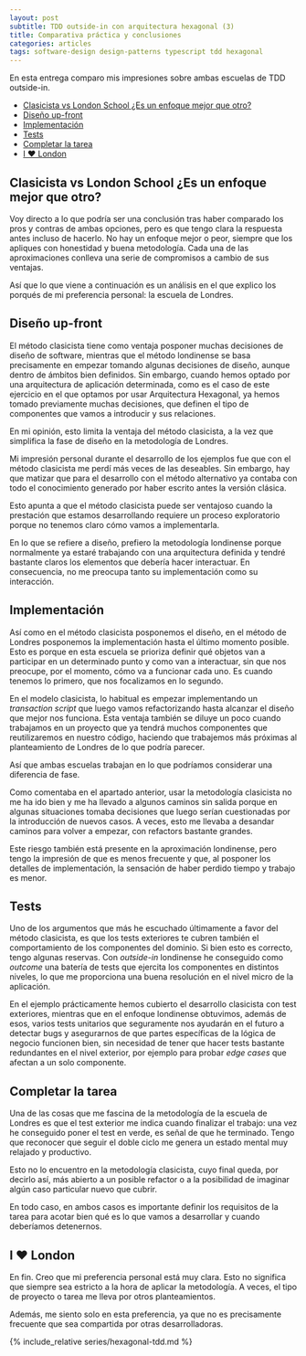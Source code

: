 ```yaml
---
layout: post
subtitle: TDD outside-in con arquitectura hexagonal (3) 
title: Comparativa práctica y conclusiones
categories: articles
tags: software-design design-patterns typescript tdd hexagonal
---
```


En esta entrega comparo mis impresiones sobre ambas escuelas de TDD outside-in.

<!-- TOC -->
  * [Clasicista vs London School ¿Es un enfoque mejor que otro?](#clasicista-vs-london-school-es-un-enfoque-mejor-que-otro)
  * [Diseño up-front](#diseño-up-front)
  * [Implementación](#implementación)
  * [Tests](#tests)
  * [Completar la tarea](#completar-la-tarea)
  * [I ❤️ London](#i--london)
<!-- TOC -->


## Clasicista vs London School ¿Es un enfoque mejor que otro?

Voy directo a lo que podría ser una conclusión tras haber comparado los pros y contras de ambas opciones, pero es que tengo clara la respuesta antes incluso de hacerlo. No hay un enfoque mejor o peor, siempre que los apliques con honestidad y buena metodología. Cada una de las aproximaciones conlleva una serie de compromisos a cambio de sus ventajas.

Así que lo que viene a continuación es un análisis en el que explico los porqués de mi preferencia personal: la escuela de Londres.

## Diseño up-front

El método clasicista tiene como ventaja posponer muchas decisiones de diseño de software, mientras que el método londinense se basa precisamente en empezar tomando algunas decisiones de diseño, aunque dentro de ámbitos bien definidos. Sin embargo, cuando hemos optado por una arquitectura de aplicación determinada, como es el caso de este ejercicio en el que optamos por usar Arquitectura Hexagonal, ya hemos tomado previamente muchas decisiones, que definen el tipo de componentes que vamos a introducir y sus relaciones. 

En mi opinión, esto limita la ventaja del método clasicista, a la vez que simplifica la fase de diseño en la metodología de Londres. 

Mi impresión personal durante el desarrollo de los ejemplos fue que con el método clasicista me perdí más veces de las deseables. Sin embargo, hay que matizar que para el desarrollo con el método alternativo ya contaba con todo el conocimiento generado por haber escrito antes la versión clásica.

Esto apunta a que el método clasicista puede ser ventajoso cuando la prestación que estamos desarrollando requiere un proceso  exploratorio porque no tenemos claro cómo vamos a implementarla.

En lo que se refiere a diseño, prefiero la metodología londinense porque normalmente ya estaré trabajando con una arquitectura definida y tendré bastante claros los elementos que debería hacer interactuar. En consecuencia, no me preocupa tanto su implementación como su interacción.

## Implementación

Así como en el método clasicista posponemos el diseño, en el método de Londres posponemos la implementación hasta el último momento posible. Esto es porque en esta escuela se prioriza definir qué objetos van a participar en un determinado punto y como van a interactuar, sin que nos preocupe, por el momento, cómo va a funcionar cada uno. Es cuando tenemos lo primero, que nos focalizamos en lo segundo.

En el modelo clasicista, lo habitual es empezar implementando un _transaction script_ que luego vamos refactorizando hasta alcanzar el diseño que mejor nos funciona. Esta ventaja también se diluye un poco cuando trabajamos en un proyecto que ya tendrá muchos componentes que reutilizaremos en nuestro código, haciendo que trabajemos más próximas al planteamiento de Londres de lo que podría parecer.

Así que ambas escuelas trabajan en lo que podríamos considerar una diferencia de fase.

Como comentaba en el apartado anterior, usar la metodología clasicista no me ha ido bien y me ha llevado a algunos caminos sin salida porque en algunas situaciones tomaba decisiones que luego serían cuestionadas por la introducción de nuevos casos. A veces, esto me llevaba a desandar caminos para volver a empezar, con refactors bastante grandes.

Este riesgo también está presente en la aproximación londinense, pero tengo la impresión de que es menos frecuente y que, al posponer los detalles de implementación, la sensación de haber perdido tiempo y trabajo es menor. 

## Tests

Uno de los argumentos que más he escuchado últimamente a favor del método clasicista, es que los tests exteriores te cubren también el comportamiento de los componentes del dominio. Si bien esto es correcto, tengo algunas reservas. Con _outside-in_ londinense he conseguido como _outcome_ una batería de tests que ejercita los componentes en distintos niveles, lo que me proporciona una buena resolución en el nivel micro de la aplicación.

En el ejemplo prácticamente hemos cubierto el desarrollo clasicista con test exteriores, mientras que en el enfoque londinense obtuvimos, además de esos, varios tests unitarios que seguramente nos ayudarán en el futuro a detectar bugs y asegurarnos de que partes específicas de la lógica de negocio funcionen bien, sin necesidad de tener que hacer tests bastante redundantes en el nivel exterior, por ejemplo para probar _edge cases_ que afectan a un solo componente.

## Completar la tarea

Una de las cosas que me fascina de la metodología de la escuela de Londres es que el test exterior me indica cuando finalizar el trabajo: una vez he conseguido poner el test en verde, es señal de que he terminado. Tengo que reconocer que seguir el doble ciclo me genera un estado mental muy relajado y productivo. 

Esto no lo encuentro en la metodología clasicista, cuyo final queda, por decirlo así, más abierto a un posible refactor o a la posibilidad de imaginar algún caso particular nuevo que cubrir.

En todo caso, en ambos casos es importante definir los requisitos de la tarea para acotar bien qué es lo que vamos a desarrollar y cuando deberíamos detenernos.

## I ❤️ London

En fin. Creo que mi preferencia personal está muy clara. Esto no significa que siempre sea estricto a la hora de aplicar la metodología. A veces, el tipo de proyecto o tarea me lleva por otros planteamientos.

Además, me siento solo en esta preferencia, ya que no es precisamente frecuente que sea compartida por otras desarrolladoras.

{% include_relative series/hexagonal-tdd.md %}
